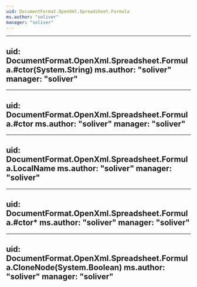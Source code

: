 ```yaml
---
uid: DocumentFormat.OpenXml.Spreadsheet.Formula
ms.author: "soliver"
manager: "soliver"
---
```


---
uid: DocumentFormat.OpenXml.Spreadsheet.Formula.#ctor(System.String)
ms.author: "soliver"
manager: "soliver"
---

---
uid: DocumentFormat.OpenXml.Spreadsheet.Formula.#ctor
ms.author: "soliver"
manager: "soliver"
---

---
uid: DocumentFormat.OpenXml.Spreadsheet.Formula.LocalName
ms.author: "soliver"
manager: "soliver"
---

---
uid: DocumentFormat.OpenXml.Spreadsheet.Formula.#ctor*
ms.author: "soliver"
manager: "soliver"
---

---
uid: DocumentFormat.OpenXml.Spreadsheet.Formula.CloneNode(System.Boolean)
ms.author: "soliver"
manager: "soliver"
---
